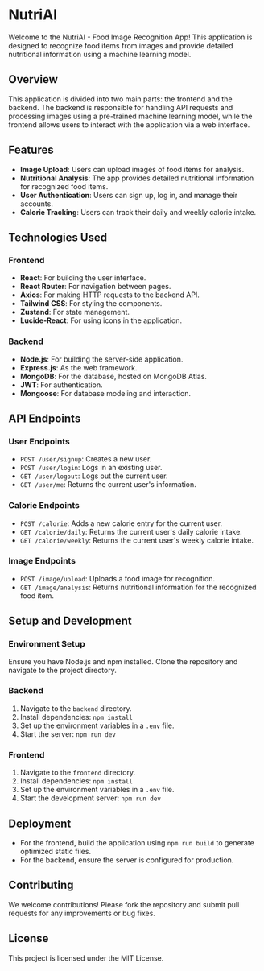 # NutriAI

Welcome to the NutriAI - Food Image Recognition App! This application is designed to recognize food items from images and provide detailed nutritional information using a machine learning model.

## Overview

This application is divided into two main parts: the frontend and the backend. The backend is responsible for handling API requests and processing images using a pre-trained machine learning model, while the frontend allows users to interact with the application via a web interface.

## Features

- **Image Upload**: Users can upload images of food items for analysis.
- **Nutritional Analysis**: The app provides detailed nutritional information for recognized food items.
- **User Authentication**: Users can sign up, log in, and manage their accounts.
- **Calorie Tracking**: Users can track their daily and weekly calorie intake.

## Technologies Used

### Frontend

- **React**: For building the user interface.
- **React Router**: For navigation between pages.
- **Axios**: For making HTTP requests to the backend API.
- **Tailwind CSS**: For styling the components.
- **Zustand**: For state management.
- **Lucide-React**: For using icons in the application.

### Backend

- **Node.js**: For building the server-side application.
- **Express.js**: As the web framework.
- **MongoDB**: For the database, hosted on MongoDB Atlas.
- **JWT**: For authentication.
- **Mongoose**: For database modeling and interaction.

## API Endpoints

### User Endpoints

- `POST /user/signup`: Creates a new user.
- `POST /user/login`: Logs in an existing user.
- `GET /user/logout`: Logs out the current user.
- `GET /user/me`: Returns the current user's information.

### Calorie Endpoints

- `POST /calorie`: Adds a new calorie entry for the current user.
- `GET /calorie/daily`: Returns the current user's daily calorie intake.
- `GET /calorie/weekly`: Returns the current user's weekly calorie intake.

### Image Endpoints

- `POST /image/upload`: Uploads a food image for recognition.
- `GET /image/analysis`: Returns nutritional information for the recognized food item.

## Setup and Development

### Environment Setup

Ensure you have Node.js and npm installed. Clone the repository and navigate to the project directory.

### Backend

1. Navigate to the `backend` directory.
2. Install dependencies: `npm install`
3. Set up the environment variables in a `.env` file.
4. Start the server: `npm run dev`

### Frontend

1. Navigate to the `frontend` directory.
2. Install dependencies: `npm install`
3. Set up the environment variables in a `.env` file.
4. Start the development server: `npm run dev`

## Deployment

- For the frontend, build the application using `npm run build` to generate optimized static files.
- For the backend, ensure the server is configured for production.

## Contributing

We welcome contributions! Please fork the repository and submit pull requests for any improvements or bug fixes.

## License

This project is licensed under the MIT License.

